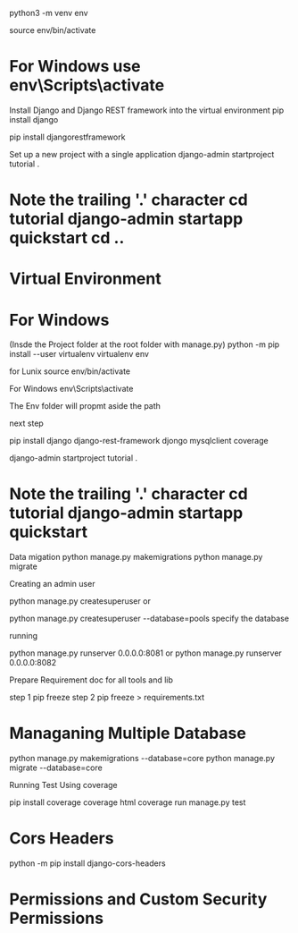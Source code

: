 python3 -m venv env 

source env/bin/activate   
# For Windows use env\Scripts\activate

Install Django and Django REST framework into the virtual environment
pip install django 

pip install djangorestframework

Set up a new project with a single application
django-admin startproject tutorial . 
# Note the trailing '.' character cd tutorial django-admin startapp quickstart cd ..

# Virtual Environment

# For Windows

(Insde the Project folder at the root folder with manage.py) python -m pip install --user virtualenv virtualenv env

for Lunix source env/bin/activate

For Windows env\Scripts\activate

The Env folder will propmt aside the path

next step

pip install django django-rest-framework djongo mysqlclient coverage

django-admin startproject tutorial . 

# Note the trailing '.' character cd tutorial django-admin startapp quickstart

Data migation
python manage.py makemigrations python manage.py migrate

Creating an admin user

python manage.py createsuperuser or

python manage.py createsuperuser --database=pools specify the database

running

python manage.py runserver 0.0.0.0:8081 or  python manage.py runserver 0.0.0.0:8082 

Prepare Requirement doc for all tools and lib

step 1 pip freeze step 2 pip freeze > requirements.txt

# Managaning Multiple Database


python manage.py makemigrations --database=core
python manage.py migrate --database=core

Running Test Using coverage

pip install coverage
coverage html
coverage run manage.py test

# Cors Headers

python -m pip install django-cors-headers


# Permissions and Custom Security Permissions


